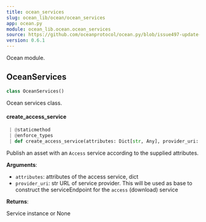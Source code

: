 ```yaml
---
title: ocean_services
slug: ocean_lib/ocean/ocean_services
app: ocean.py
module: ocean_lib.ocean.ocean_services
source: https://github.com/oceanprotocol/ocean.py/blob/issue497-update-docs/ocean_lib/ocean/ocean_services.py
version: 0.6.1
---
```

Ocean module.

## OceanServices

```python
class OceanServices()
```

Ocean services class.

#### create\_access\_service

```python
 | @staticmethod
 | @enforce_types
 | def create_access_service(attributes: Dict[str, Any], provider_uri: str) -> Tuple[str, Dict[str, Any]]
```

Publish an asset with an `Access` service according to the supplied attributes.

**Arguments**:

- `attributes`: attributes of the access service, dict
- `provider_uri`: str URL of service provider. This will be used as base to
construct the serviceEndpoint for the `access` (download) service

**Returns**:

Service instance or None

